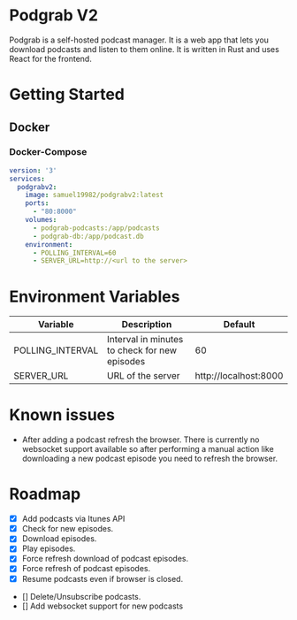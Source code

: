 # Podgrab V2

Podgrab is a self-hosted podcast manager. 
It is a web app that lets you download podcasts and listen to them online.
It is written in Rust and uses React for the frontend.


# Getting Started

## Docker

### Docker-Compose

```yaml
version: '3'
services:
  podgrabv2:
    image: samuel19982/podgrabv2:latest
    ports:
      - "80:8000"
    volumes:
      - podgrab-podcasts:/app/podcasts
      - podgrab-db:/app/podcast.db
    environment:
      - POLLING_INTERVAL=60
      - SERVER_URL=http://<url to the server>
```

# Environment Variables

| Variable         | Description                                   | Default               |
|------------------|-----------------------------------------------|-----------------------|
| POLLING_INTERVAL | Interval in minutes to check for new episodes | 60                    |
| SERVER_URL       | URL of the server                             | http://localhost:8000 |

# Known issues

- After adding a podcast refresh the browser. There is currently no websocket support available so after performing a manual action like downloading a new podcast episode you need to refresh the browser. 

# Roadmap

- [x] Add podcasts via Itunes API
- [x] Check for new episodes.
- [x] Download episodes.
- [x] Play episodes.
- [x] Force refresh download of podcast episodes.
- [x] Force refresh of podcast episodes.
- [x] Resume podcasts even if browser is closed. 
- [] Delete/Unsubscribe podcasts.
- [] Add websocket support for new podcasts